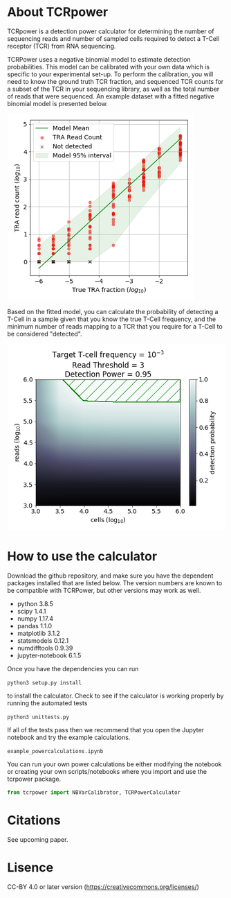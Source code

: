 # About TCRpower
TCRpower is a detection power calculator for determining the number of sequencing reads and number of sampled cells required to detect a T-Cell receptor (TCR) from RNA sequencing.

TCRPower uses a negative binomial model to estimate detection probabilities. This model can be calibrated with your own data which is specific to your experimental set-up. To perform the calibration, you will need to know the ground truth TCR fraction, and sequenced TCR counts for a subset of the TCR in your sequencing library, as well as the total number of reads that were sequenced. An example dataset with a fitted negative binomial model is presented below.

![Example images](/testdata/readcounts_model.png)

Based on the fitted model, you can calculate the probability of detecting a T-Cell in a sample given that you know the true T-Cell frequency, and the minimum number of reads mapping to a TCR that you require for a T-Cell to be considered "detected".

![Example images](/testdata/powercalc.png)

# How to use the calculator
Download the github repository, and make sure you have the dependent packages installed that are listed below. The version numbers are known to be compatible with TCRPower, but other versions may work as well.

* python 3.8.5
* scipy 1.4.1
* numpy 1.17.4
* pandas 1.1.0
* matplotlib 3.1.2
* statsmodels 0.12.1
* numdifftools 0.9.39
* jupyter-notebook 6.1.5

Once you have the dependencies you can run

`python3 setup.py install`

to install the calculator. Check to see if the calculator is working properly by running the automated tests

`python3 unittests.py`

If all of the tests pass then we recommend that you open the Jupyter notebook and try the example calculations.

`example_powercalculations.ipynb`

You can run your own power calculations be either modifying the notebook or creating your own scripts/notebooks 
where you import and use the tcrpower package.

```python
from tcrpower import NBVarCalibrator, TCRPowerCalculator
```

# Citations
See upcoming paper.

# Lisence 
CC-BY 4.0 or later version (https://creativecommons.org/licenses/)